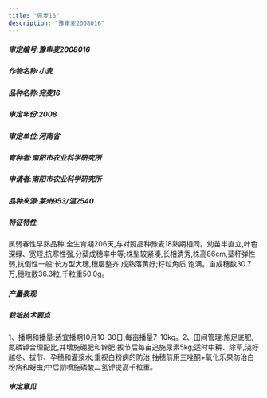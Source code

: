 ```yaml
---
title: "宛麦16"
description: "豫审麦2008016"
---
```

##### 审定编号:豫审麦2008016

##### 作物名称:小麦

##### 品种名称:宛麦16

##### 审定年份:2008

##### 审定单位:河南省

##### 育种者:南阳市农业科学研究所

##### 申请者:南阳市农业科学研究所

##### 品种来源:莱州953/温2540

##### 特征特性
属弱春性早熟品种,全生育期206天,与对照品种豫麦18熟期相同。幼苗半直立,叶色深绿、宽短,抗寒性强,分蘖成穗率中等;株型较紧凑,长相清秀,株高86cm,茎秆弹性弱,抗倒性一般;长方型大穗,穗层整齐,成熟落黄好;籽粒角质,饱满。亩成穗数30.7万,穗粒数36.3粒,千粒重50.0g。

##### 产量表现


##### 栽培技术要点
1、播期和播量:适宜播期10月10-30日,每亩播量7-10kg。2、田间管理:施足底肥,氮磷钾合理配比,并增施硼肥和锌肥;拔节后每亩追施尿素5kg;适时中耕、除草,浇好越冬、拔节、孕穗和灌浆水;重视白粉病的防治,抽穗前用三唑酮+氧化乐果防治白粉病和蚜虫;中后期喷施磷酸二氢钾提高千粒重。

##### 审定意见

